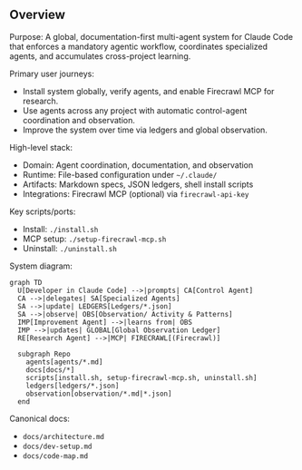 ## Overview

Purpose: A global, documentation-first multi-agent system for Claude Code that enforces a mandatory agentic workflow, coordinates specialized agents, and accumulates cross-project learning.

Primary user journeys:
- Install system globally, verify agents, and enable Firecrawl MCP for research.
- Use agents across any project with automatic control-agent coordination and observation.
- Improve the system over time via ledgers and global observation.

High-level stack:
- Domain: Agent coordination, documentation, and observation
- Runtime: File-based configuration under `~/.claude/`
- Artifacts: Markdown specs, JSON ledgers, shell install scripts
- Integrations: Firecrawl MCP (optional) via `firecrawl-api-key`

Key scripts/ports:
- Install: `./install.sh`
- MCP setup: `./setup-firecrawl-mcp.sh`
- Uninstall: `./uninstall.sh`

System diagram:
```mermaid
graph TD
  U[Developer in Claude Code] -->|prompts| CA[Control Agent]
  CA -->|delegates| SA[Specialized Agents]
  SA -->|update| LEDGERS[Ledgers/*.json]
  SA -->|observe| OBS[Observation/ Activity & Patterns]
  IMP[Improvement Agent] -->|learns from| OBS
  IMP -->|updates| GLOBAL[Global Observation Ledger]
  RE[Research Agent] -->|MCP| FIRECRAWL[(Firecrawl)]

  subgraph Repo
    agents[agents/*.md]
    docs[docs/*]
    scripts[install.sh, setup-firecrawl-mcp.sh, uninstall.sh]
    ledgers[ledgers/*.json]
    observation[observation/*.md|*.json]
  end
```

Canonical docs:
- `docs/architecture.md`
- `docs/dev-setup.md`
- `docs/code-map.md`


